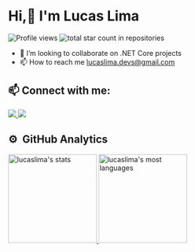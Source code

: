 <h1 align="left">Hi,👋 I'm Lucas Lima</h1>

<div>
<img src="https://komarev.com/ghpvc/?username=lucaslimadevs&color=red" alt="Profile views" />
<img src="https://img.shields.io/badge/dynamic/json?label=%20Stars&query=%24.stars&url=https://api.github-star-counter.workers.dev/user/lucaslimadevs" alt="total star count in repositories" />
</div>

- 💞️ I’m looking to collaborate on .NET Core projects
- 📫 How to reach me lucaslima.devs@gmail.com
  
## 📫 Connect with me:
  
<div>
  <a 
     href="https://www.linkedin.com/in/lucas-lima-devs/" 
     target="_blank">
    <img src="https://img.shields.io/badge/-LinkedIn-%230077B5?style=for-the-badge&logo=linkedin&logoColor=white" target="_blank">
  </a> 
  <a 
     href = "mailto:lucaslima.devs@gmail.com">
    <img src="https://img.shields.io/badge/-Gmail-%23333?style=for-the-badge&logo=gmail&logoColor=white" target="_blank">
  </a>
</div>

<!-- <div>  
  <a href="https://dotnet.microsoft.com/en-us/learn/csharp" target="_blank"><img alt="Csharp" width="40" src="https://raw.githubusercontent.com/devicons/devicon/master/icons/csharp/csharp-original.svg"></a> 
  <a href="https://learn.microsoft.com/pt-br/dotnet/core/introduction" target="_blank"><img alt="DotNetCore" width="40" src="https://cdn.jsdelivr.net/gh/devicons/devicon/icons/dotnetcore/dotnetcore-original.svg"></a> 
  <a href="https://angular.io/" target="_blank"><img alt="Angular" width="40" src="https://cdn.jsdelivr.net/gh/devicons/devicon/icons/angularjs/angularjs-original.svg"></a> 
  <a href="https://www.typescriptlang.org/" target="_blank"><img alt="TypeScript" width="40" src="https://raw.githubusercontent.com/devicons/devicon/master/icons/typescript/typescript-plain.svg"></a>
  <a href="https://developer.mozilla.org/pt-BR/docs/Web/HTML" target="_blank"><img alt="HTML" width="40" src="https://raw.githubusercontent.com/devicons/devicon/master/icons/html5/html5-original.svg"></a>
  <a href="https://developer.mozilla.org/pt-BR/docs/Web/CSS" target="_blank"><img alt="CSS" width="40" src="https://raw.githubusercontent.com/devicons/devicon/master/icons/css3/css3-original.svg"></a>  
  <a href="https://www.postgresql.org/" target="_blank"><img alt="postgresql" width="40" src="https://github.com/devicons/devicon/blob/master/icons/postgresql/postgresql-original-wordmark.svg"></a>  
  <a href="https://learn.microsoft.com/pt-br/sql/sql-server/?view=sql-server-ver16" target="_blank"><img alt="MicrosoftSQLServer" width="40" src="https://github.com/devicons/devicon/blob/master/icons/microsoftsqlserver/microsoftsqlserver-plain-wordmark.svg"></a> 
</div>              -->    

## ⚙️ &nbsp;GitHub Analytics

<div>
  <a href="https://github.com/lucaslimadevs">
  <img height="180em" src="https://github-readme-stats-sigma-five.vercel.app/api?username=lucaslimadevs&show_icons=true&theme=vision-friendly-dark" alt="lucaslima's stats"/>
  <img height="180em" src="https://github-readme-stats-sigma-five.vercel.app/api/top-langs/?username=lucaslimadevs&layout=compact&theme=vision-friendly-dark" alt="lucaslima's most languages"/>
</div>

<!-- <div>
  <a href="https://github.com/lucaslimadevs">    
  <img height="180em" src="https://github-readme-stats.vercel.app/api/top-langs/?username=lucaslimadevs&layout=compact&langs_count=7&theme=light"/>    
  <img height="180em" src="https://github-readme-stats.vercel.app/api?username=lucaslimadevs&show_icons=true&theme=light&include_all_commits=true&count_private=true"/>
</div> -->
